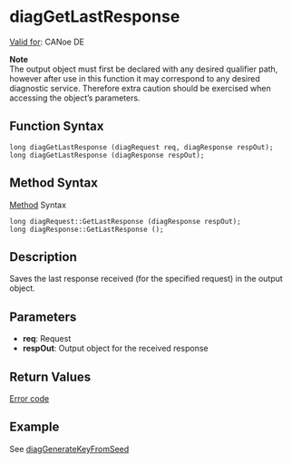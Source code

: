 # diagGetLastResponse

[Valid for](../../../Shared/FeatureAvailability.md): CANoe DE

**Note**  
The output object must first be declared with any desired qualifier path, however after use in this function it may correspond to any desired diagnostic service. Therefore extra caution should be exercised when accessing the object’s parameters.

## Function Syntax

```
long diagGetLastResponse (diagRequest req, diagResponse respOut);
long diagGetLastResponse (diagResponse respOut);
```

## Method Syntax

[Method](../../../Shared/CAPL/General/ClassesAndObjects.md) Syntax

```
long diagRequest::GetLastResponse (diagResponse respOut);
long diagResponse::GetLastResponse ();
```

## Description

Saves the last response received (for the specified request) in the output object.

## Parameters

- **req**: Request
- **respOut**: Output object for the received response

## Return Values

[Error code](../CAPLfunctionsDiagnosticsErrorCode.md)

## Example

See [diagGenerateKeyFromSeed](CAPLfunctionDiagGenerateKeyFromSeed.md)
